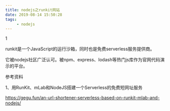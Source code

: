 ```yaml
---
title: nodejs之runkit网站
date: 2019-08-14 15:50:28
tags:
	 - nodejs
---
```


1

runkit是一个JavaScript的运行沙箱，同时也是免费serverless服务提供商。

它被nodejs社区广泛认可。被npm、express、lodash等热门js库作为官网代码演示的平台。





参考资料

1、用RunKit、mLab和NodeJS搭建一个Serverless的免费短网址服务

https://gegu.fun/an-url-shortener-serverless-based-on-runkit-mlab-and-nodejs/
